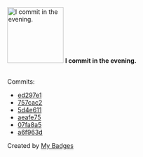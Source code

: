 <img src="https://my-badges.github.io/my-badges/evening-commits.png" alt="I commit in the evening." title="I commit in the evening." width="128">
<strong>I commit in the evening.</strong>
<br><br>

Commits:

- <a href="https://github.com/andrewjswan/matrix-lamp/commit/ed297e1a7c148b74053c8570246274f6f965af8c">ed297e1</a>
- <a href="https://github.com/andrewjswan/matrix-lamp/commit/757cac2851b49b66052e42509d2c86543cec0372">757cac2</a>
- <a href="https://github.com/andrewjswan/esphome-config/commit/5d4e611ef7c77416429202c382c2c8140f87a93d">5d4e611</a>
- <a href="https://github.com/andrewjswan/matrix-lamp/commit/aeafe7536b9fc9da79c2c3c4842b767e94cd440a">aeafe75</a>
- <a href="https://github.com/andrewjswan/matrix-lamp/commit/07fa8a5fb435349f8b1fc6e5574cadab2a3bc6c6">07fa8a5</a>
- <a href="https://github.com/andrewjswan/matrix-lamp/commit/a6f963d6525948844d99cf87a3ce5de86e920bda">a6f963d</a>


Created by <a href="https://github.com/my-badges/my-badges">My Badges</a>